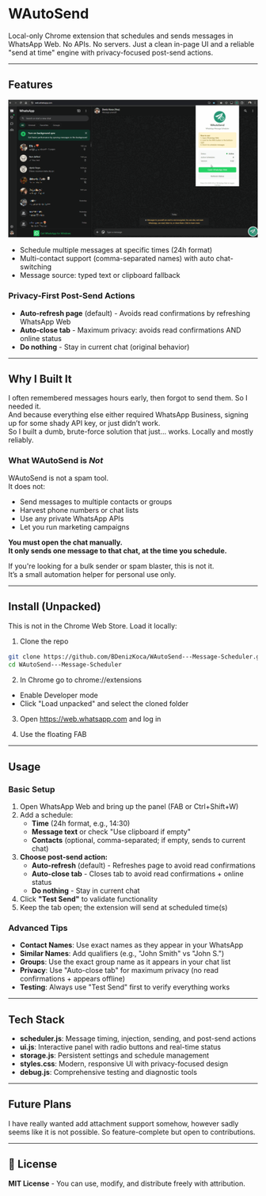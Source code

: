 # WAutoSend

Local-only Chrome extension that schedules and sends messages in WhatsApp Web. No APIs. No servers. Just a clean in-page UI and a reliable "send at time" engine with privacy-focused post-send actions.

---

## Features  

<p align="center">
  <img src="docs/demo.gif" alt="WAutoSend app demo" width="860">
</p>


- Schedule multiple messages at specific times (24h format)
- Multi-contact support (comma-separated names) with auto chat-switching
- Message source: typed text or clipboard fallback
 
### **Privacy-First Post-Send Actions**
- **Auto-refresh page** (default) - Avoids read confirmations by refreshing WhatsApp Web
- **Auto-close tab** - Maximum privacy: avoids read confirmations AND online status
- **Do nothing** - Stay in current chat (original behavior)

---

## Why I Built It

I often remembered messages hours early, then forgot to send them. So I needed it.  
And because everything else either required WhatsApp Business, signing up for some shady API key, or just didn’t work.  
So I built a dumb, brute-force solution that just... works. Locally and mostly reliably. 

### What WAutoSend is *Not*

WAutoSend is not a spam tool.  
It does not:

- Send messages to multiple contacts or groups
- Harvest phone numbers or chat lists
- Use any private WhatsApp APIs
- Let you run marketing campaigns

**You must open the chat manually.**  
**It only sends one message to that chat, at the time you schedule.**

If you're looking for a bulk sender or spam blaster, this is not it.  
It’s a small automation helper for personal use only.

---

## Install (Unpacked)

This is not in the Chrome Web Store. Load it locally:

1) Clone the repo

```bash
git clone https://github.com/BDenizKoca/WAutoSend---Message-Scheduler.git
cd WAutoSend---Message-Scheduler
```

2) In Chrome go to chrome://extensions
- Enable Developer mode
- Click "Load unpacked" and select the cloned folder

3) Open https://web.whatsapp.com and log in

4) Use the floating FAB

---

##  Usage

### Basic Setup
1) Open WhatsApp Web and bring up the panel (FAB or Ctrl+Shift+W)
2) Add a schedule:
   - **Time** (24h format, e.g., 14:30)
   - **Message text** or check "Use clipboard if empty"
   - **Contacts** (optional, comma-separated; if empty, sends to current chat)
3) **Choose post-send action:**
   - **Auto-refresh** (default) - Refreshes page to avoid read confirmations
   - **Auto-close tab** - Closes tab to avoid read confirmations + online status
   - **Do nothing** - Stay in current chat
4) Click **"Test Send"** to validate functionality
5) Keep the tab open; the extension will send at scheduled time(s)

###  Advanced Tips
- **Contact Names**: Use exact names as they appear in your WhatsApp
- **Similar Names**: Add qualifiers (e.g., "John Smith" vs "John S.")
- **Groups**: Use the exact group name as it appears in your chat list
- **Privacy**: Use "Auto-close tab" for maximum privacy (no read confirmations + appears offline)
- **Testing**: Always use "Test Send" first to verify everything works

---

##  **Tech Stack**
- **scheduler.js**: Message timing, injection, sending, and post-send actions
- **ui.js**: Interactive panel with radio buttons and real-time status
- **storage.js**: Persistent settings and schedule management
- **styles.css**: Modern, responsive UI with privacy-focused design
- **debug.js**: Comprehensive testing and diagnostic tools

---

## Future Plans

I have really wanted add attachment support somehow, however sadly seems like it is not possible. So feature-complete but open to contributions.

---

## 📄 License

**MIT License** - You can use, modify, and distribute freely with attribution.
